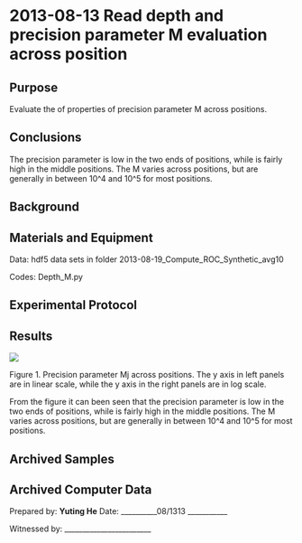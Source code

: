 2013-08-13 Read depth and precision parameter M evaluation across position
==============================

Purpose
------------
Evaluate the  of properties of precision parameter M across positions.

Conclusions
-----------------
The precision parameter is low in the two ends of positions, while is fairly high in the middle positions. The M varies across positions, but are generally in between 10^4 and 10^5 for most positions.

Background
-----------------


Materials and Equipment
------------------------------
Data: hdf5 data sets in folder 2013-08-19_Compute_ROC_Synthetic_avg10

Codes: Depth_M.py 

Experimental Protocol
---------------------------


Results
-----------
![](Depth_M.png)

Figure 1. Precision parameter Mj across positions. The y axis in left panels are in linear scale, while the y axis in the right panels are in log scale.

From the figure it can been seen that the precision parameter is low in the two ends of positions, while is fairly high in the middle positions. The M varies across positions, but are generally in between 10^4 and 10^5 for most positions.  

Archived Samples
-------------------------

Archived Computer Data
------------------------------


Prepared by: ________Yuting He________     Date: __________08/1313 ___________


Witnessed by: ________________________

